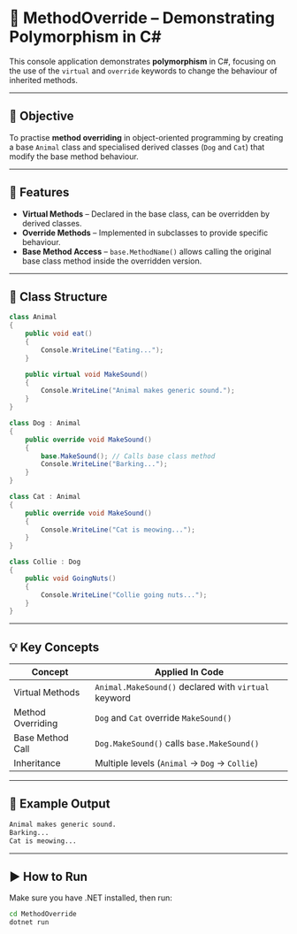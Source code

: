 # 🐾 MethodOverride – Demonstrating Polymorphism in C#

This console application demonstrates **polymorphism** in C#, focusing on the use of the `virtual` and `override` keywords to change the behaviour of inherited methods.

---

## 🎯 Objective

To practise **method overriding** in object-oriented programming by creating a base `Animal` class and specialised derived classes (`Dog` and `Cat`) that modify the base method behaviour.

---

## 📌 Features

- **Virtual Methods** – Declared in the base class, can be overridden by derived classes.
- **Override Methods** – Implemented in subclasses to provide specific behaviour.
- **Base Method Access** – `base.MethodName()` allows calling the original base class method inside the overridden version.

---

## 🧱 Class Structure

```csharp
class Animal
{
    public void eat()
    {
        Console.WriteLine("Eating...");
    }

    public virtual void MakeSound()
    {
        Console.WriteLine("Animal makes generic sound.");
    }
}

class Dog : Animal
{
    public override void MakeSound()
    {
        base.MakeSound(); // Calls base class method
        Console.WriteLine("Barking...");
    }
}

class Cat : Animal
{
    public override void MakeSound()
    {
        Console.WriteLine("Cat is meowing...");
    }
}

class Collie : Dog
{
    public void GoingNuts()
    {
        Console.WriteLine("Collie going nuts...");
    }
}
```

---

## 💡 Key Concepts

| Concept              | Applied In Code                                          |
|----------------------|-----------------------------------------------------------|
| Virtual Methods      | `Animal.MakeSound()` declared with `virtual` keyword     |
| Method Overriding    | `Dog` and `Cat` override `MakeSound()`                   |
| Base Method Call     | `Dog.MakeSound()` calls `base.MakeSound()`               |
| Inheritance          | Multiple levels (`Animal` → `Dog` → `Collie`)            |

---

## 💬 Example Output

```txt
Animal makes generic sound.
Barking...
Cat is meowing...
```

---

## ▶️ How to Run

Make sure you have .NET installed, then run:

```bash
cd MethodOverride
dotnet run
```